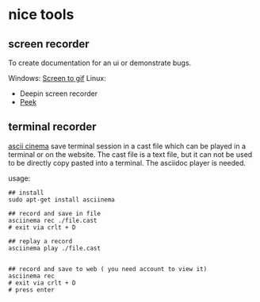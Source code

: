 # nice tools

## screen recorder

To create documentation for an ui or demonstrate bugs.

Windows: [Screen to gif](https://www.screentogif.com/)
Linux: 
- Deepin screen recorder
- [Peek](https://github.com/phw/peek)

## terminal recorder

[ascii cinema](https://asciinema.org/) save terminal session in a cast file which can be played in a terminal or on the website. The cast file is a text file, but it can not be used to be directly copy pasted into a terminal. The asciidoc player is needed.

usage:

```
## install 
sudo apt-get install asciinema

## record and save in file
asciinema rec ./file.cast
# exit via crlt + D

## replay a record
asciinema play ./file.cast


## record and save to web ( you need account to view it)
asciinema rec
# exit via crlt + D
# press enter
```

